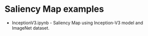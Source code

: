 # Saliency Map examples

- InceptionV3.ipynb - Saliency Map using Inception-V3 model and ImageNet dataset.


